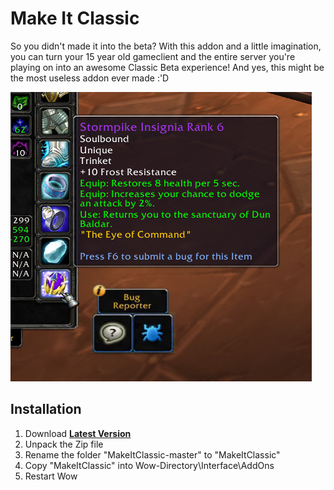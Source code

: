 # Make It Classic
So you didn't made it into the beta? With this addon and a little imagination, you can turn your 15 year old gameclient and the entire server you're playing on into an awesome Classic Beta experience! And yes, this might be the most useless addon ever made :'D

![preview](preview.jpg)

## Installation
1. Download **[Latest Version](https://gitlab.com/shagu/MakeItClassic/-/archive/master/MakeItClassic-master.zip)**
2. Unpack the Zip file
3. Rename the folder "MakeItClassic-master" to "MakeItClassic"
4. Copy "MakeItClassic" into Wow-Directory\Interface\AddOns
5. Restart Wow

